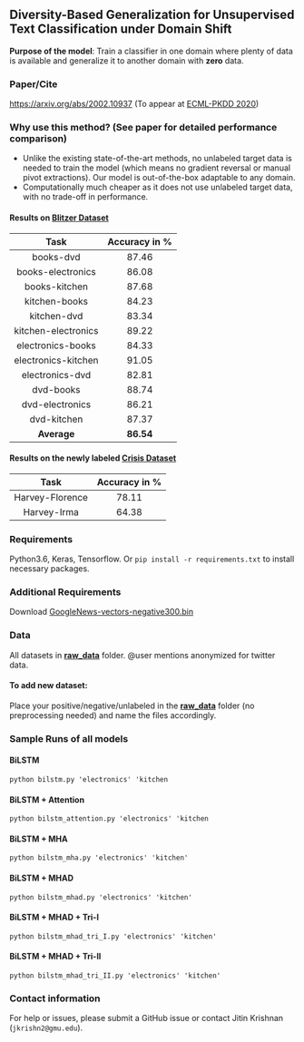 ## Diversity-Based Generalization for Unsupervised Text Classification under Domain Shift

**Purpose of the model**: Train a classifier in one domain where plenty of data is available and generalize it to another domain with **zero** data.

### Paper/Cite
https://arxiv.org/abs/2002.10937 (To appear at [ECML-PKDD 2020](https://ecmlpkdd2020.net))

### Why use this method? (See paper for detailed performance comparison)
- Unlike the existing state-of-the-art methods, no unlabeled target data is needed to train the model (which means no gradient reversal or manual pivot extractions). Our model is out-of-the-box adaptable to any domain. 
- Computationally much cheaper as it does not use unlabeled target data, with no trade-off in performance.

#### Results on [Blitzer Dataset](http://www.cs.jhu.edu/~mdredze/datasets/sentiment/)

| Task  | Accuracy in %  |
 :-: |  :-:
| books-dvd           | 87.46 |
| books-electronics   | 86.08 |
| books-kitchen       | 87.68 |
| kitchen-books       | 84.23 |
| kitchen-dvd         | 83.34 |
| kitchen-electronics | 89.22 |
| electronics-books   | 84.33 |
| electronics-kitchen | 91.05 |
| electronics-dvd     | 82.81 |
| dvd-books           | 88.74 |
| dvd-electronics     | 86.21 |
| dvd-kitchen         | 87.37 |
| **Average**		          | **86.54** |

#### Results on the newly labeled [Crisis Dataset](https://github.com/jitinkrishnan/Diversity-Based-Generalization/tree/master/raw_data)

| Task  | Accuracy in %  |
 :-: |  :-:
| Harvey-Florence    | 78.11 |
| Harvey-Irma        | 64.38 |

### Requirements
Python3.6, Keras, Tensorflow.
Or ```pip install -r requirements.txt``` to install necessary packages.

### Additional Requirements
Download [GoogleNews-vectors-negative300.bin](https://code.google.com/archive/p/word2vec/)

### Data
All datasets in **[raw_data](https://github.com/jitinkrishnan/Diversity-Based-Generalization/tree/master/raw_data)** folder. @user mentions anonymized for twitter data.

#### To add new dataset:
Place your positive/negative/unlabeled in the **[raw_data](https://github.com/jitinkrishnan/Diversity-Based-Generalization/tree/master/raw_data)** folder (no preprocessing needed) and name the files accordingly.

### Sample Runs of all models
#### BiLSTM
```python bilstm.py 'electronics' 'kitchen```

#### BiLSTM + Attention
```python bilstm_attention.py 'electronics' 'kitchen```

#### BiLSTM + MHA
```python bilstm_mha.py 'electronics' 'kitchen'```

#### BiLSTM + MHAD
```python bilstm_mhad.py 'electronics' 'kitchen'```

#### BiLSTM + MHAD + Tri-I
```python bilstm_mhad_tri_I.py 'electronics' 'kitchen'```

#### BiLSTM + MHAD + Tri-II
```python bilstm_mhad_tri_II.py 'electronics' 'kitchen'```

### Contact information
For help or issues, please submit a GitHub issue or contact Jitin Krishnan (`jkrishn2@gmu.edu`).
